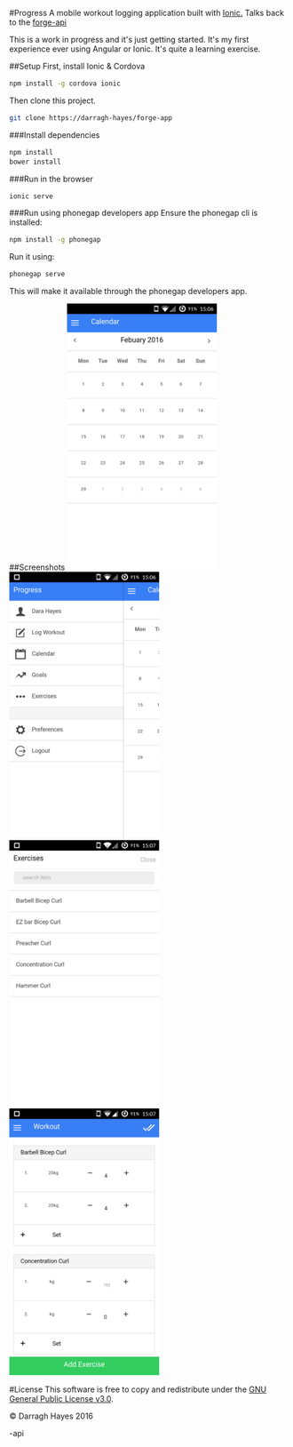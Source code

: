#Progress
A mobile workout logging application built with [Ionic.][ionic] Talks back to the [forge-api][forge-api]

This is a work in progress and it's just getting started. 
It's my first experience ever using Angular or Ionic.
It's quite a learning exercise.

##Setup
First, install Ionic & Cordova

```bash
npm install -g cordova ionic
```

Then clone this project.

```bash
git clone https://darragh-hayes/forge-app
```

###Install dependencies

```bash
npm install
bower install
```

###Run in the browser

```bash
ionic serve
```

###Run using phonegap developers app
Ensure the phonegap cli is installed:
```bash
npm install -g phonegap
```

Run it using:

```bash
phonegap serve
```

This will make it available through the phonegap developers app.


##Screenshots
<img src="./doc/img/1.png" width="270" height="480">
<img src="./doc/img/2.png" width="270" height="480">
<img src="./doc/img/3.png" width="270" height="480">
<img src="./doc/img/4.png" width="270" height="480">

#License
This software is free to copy and redistribute under the [GNU General Public License v3.0](./doc/license.txt). 

© Darragh Hayes 2016



[ionic]: http://ionicframework.com/
[forge-api]: https://github.com/darragh-hayes/forge
-api
